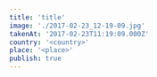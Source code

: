 ```yaml
---
title: 'title'
image: './2017-02-23_12-19-09.jpg'
takenAt: '2017-02-23T11:19:09.000Z'
country: '<country>'
place: '<place>'
publish: true
---
```

